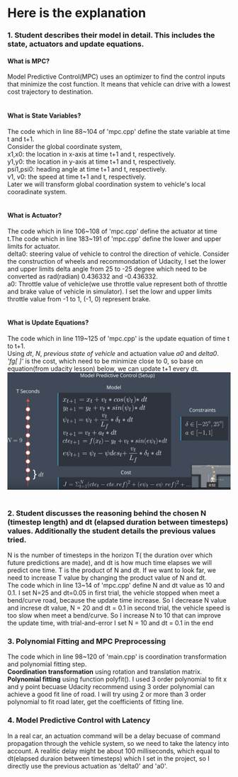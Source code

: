 
# Here is the explanation 

### 1. Student describes their model in detail. This includes the state, actuators and update equations.

#### What is MPC?
Model Predictive Control(MPC) uses an optimizer to find the control inputs that minimize the cost function. It means that vehicle can drive with a lowest cost trajectory to destination.<br /><br />
#### What is State Variables?
The code which in line 88~104 of 'mpc.cpp' define the state variable at time t and t+1.<br />
Consider the global coordinate system,<br />
x1,x0: the location in x-axis at time t+1 and t, respectively.<br />
y1,y0: the location in y-axis at time t+1 and t, respectively.<br />
psi1,psi0: heading angle at time t+1 and t, respectively.<br />
v1, v0: the speed at time t+1 and t, respectively.<br />
Later we will transform global coordination system to vehicle's local cooradinate system.<br /><br />
#### What is Actuator?
The code which in line 106~108 of 'mpc.cpp' define the actuator at time t.The code which in line 183~191 of 'mpc.cpp' define the lower and upper limits for actuator.<br />
delta0: steering value of vehicle to control the direction of vehicle. Consider the construction of wheels and recommondation of Udacity, I set the lower and upper limits delta angle from 25 to -25 degree which need to be converted as rad(radian) 0.436332 and -0.436332.<br />
a0: Throttle value of vehicle(we use throttle value represent both of throttle and brake value of vehicle in simulator). I set the lowr and upper limits throttle value from -1 to 1, (-1, 0) represent brake.<br /><br />
#### What is Update Equations?
The code which in line 119~125 of 'mpc.cpp' is the update equation of time t to t+1.<br /> Using _dt_, _N_, _previous state of vehicle_ and actuation value _a0_ and _delta0_.<br />
_'fg[ ]'_ is the cost, which need to be minimize close to 0, so base on equation(from udacity lesson) below, we can update t+1 every dt.<br />
![](images/UpdateEquations.png)
<br /><br />






### 2. Student discusses the reasoning behind the chosen N (timestep length) and dt (elapsed duration between timesteps) values. Additionally the student details the previous values tried.

N is the number of timesteps in the horizon T( the duration over which future predictions are made), and dt is how much time elapses we will predict one time. T is the product of N and dt. If we want to look far, we need to increase T value by changing the product value of N and dt. <br />
The code which in line 13~14 of 'mpc.cpp' define N and dt value as 10 and 0.1. I set N=25 and dt=0.05 in first trial, the vehicle stopped when meet a bend/curve road, because the update time increase. So I decrease N value and increse dt value, N = 20 and dt = 0.1 in second trial, the vehicle speed is too slow when meet a bend/curve. So I increase N to 10 that can improve the update time, with trial-and-error I set N = 10 and dt = 0.1 in the end<br />

### 3. Polynomial Fitting and MPC Preprocessing

The code which in line 98~120 of 'main.cpp' is coordination transformation and polynomial fitting step.<br />
__Coordination transformation__ using rotation and translation matrix.<br />
__Polynomial fitting__ using function polyfit(). I used 3 order polynomial to fit x and y point becuase Udacity recommend using 3 order polynomial can achieve a good fit line of road. I will try using 2 or more than 3 order polynomial to fit road later, get the coefficients of fitting line.<br />

### 4. Model Predictive Control with Latency

In a real car, an actuation command will be a delay becuase of command propagation through the vehicle system, so we need to take the latency into account. A realitic delay might be about 100 milliseconds, which equal to dt(elapsed duraion between timesteps) which I set in the project, so I directly use the previous actuation as 'delta0' and 'a0'. 


```python

```
